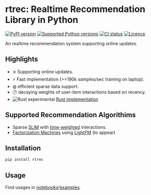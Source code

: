 rtrec: Realtime Recommendation Library in Python
================================================

[![PyPI version](https://img.shields.io/pypi/v/rtrec.svg?logo=pypi&logoColor=FFE873)](https://pypi.org/project/rtrec/)
[![Supported Python versions](https://img.shields.io/pypi/pyversions/pypistats.svg?logo=python&logoColor=FFE873)](https://pypi.org/project/rtrec/)
[![CI status](https://github.com/myui/rtrec/actions/workflows/ci.yml/badge.svg)](https://github.com/myui/rtrec/actions)
[![Licence](https://img.shields.io/github/license/myui/rtrec.svg)](LICENSE.txt)

An realtime recommendation system supporting online updates.

## Highlights

- ❇️ Supporting online updates.
- ⚡️ Fast implementation (>=190k samples/sec training on laptop).
- ◍ efficient sparse data support.
- 🕑 decaying weights of user-item interactions based on recency.
- ![Rust](https://avatars.githubusercontent.com/u/5430905?s=20&v=4) experimental [Rust implementation](https://github.com/myui/rtrec/tree/rust)

## Supported Recommendation Algorithims

- Sparse [SLIM](https://ieeexplore.ieee.org/document/6137254) with [time-weighted](https://dl.acm.org/doi/10.1145/1099554.1099689) interactions.
- [Factorization Machines](https://ieeexplore.ieee.org/document/5694074) using [LightFM](https://github.com/lyst/lightfm) (to appear)

## Installation

```bash
pip install rtrec
```

## Usage

Find usages in [notebooks](https://github.com/myui/rtrec/tree/main/notebooks)/[examples](https://github.com/myui/rtrec/tree/main/examples).
